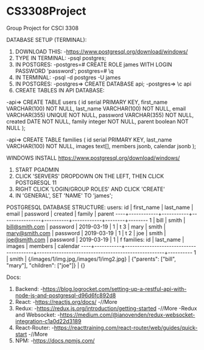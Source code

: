 # CS3308Project
Group Project for CSCI 3308

DATABASE SETUP (TERMINAL):

1. DOWNLOAD THIS:
-https://www.postgresql.org/download/windows/
2. TYPE IN TERMINAL:
-psql postgres;
3. IN POSTGRES:
-postgres=# CREATE ROLE james WITH LOGIN PASSWORD 'password';
postgres=# \q
4. IN TERMINAL:
-psql -d postgres -U james
5. IN POSTGRES:
-postgres=> CREATE DATABASE api;
-postgres=> \c api
6. CREATE TABLES IN API DATABASE:

-api=> CREATE TABLE users (
  id serial PRIMARY KEY,
  first_name VARCHAR(100) NOT NULL,
  last_name VARCHAR(100) NOT NULL,
  email VARCHAR(355) UNIQUE NOT NULL,
  password VARCHAR(355) NOT NULL,
  created DATE NOT NULL,
  family integer NOT NULL,
  parent boolean NOT NULL
);

-api=> CREATE TABLE families (
  id serial PRIMARY KEY,
  last_name VARCHAR(100) NOT NULL,
  images text[],
  members jsonb,
  calendar jsonb
);


WINDOWS INSTALL
https://www.postgresql.org/download/windows/

1. START PGADMIN
2. CLICK 'SERVERS' DROPDOWN ON THE LEFT, THEN CLICK POSTGRESQL 11
3. RIGHT CLICK 'LOGIN/GROUP ROLES' AND CLICK 'CREATE'
4. IN 'GENERAL', SET 'NAME' TO 'james';




POSTGRESQL DATABASE STRUCTURE:
  users:
    id | first_name | last_name |     email      | password |  created   | family | parent
   ----+------------+-----------+----------------+----------+------------+--------+--------
     1 | bill       | smith     | bill@smith.com | password | 2019-03-19 |      1 | t
     3 | mary       | smith     | mary@smith.com | password | 2019-03-19 |      1 | t
     2 | joe        | smith     | joe@smith.com  | password | 2019-03-19 |      1 | f
  families:
  id | last_name |                 images                 |                      members                       | calendar
----+-----------+----------------------------------------+----------------------------------------------------+----------
   1 | smith     | {/images/1/img.jpg,/images/1/img2.jpg} | {"parents": ["bill", "mary"], "children": ["joe"]} | {}


Docs:
  1. Backend:
    -https://blog.logrocket.com/setting-up-a-restful-api-with-node-js-and-postgresql-d96d6fc892d8
  2. React:
    -https://reactjs.org/docs/
    -//More
  3. Redux:
    -https://redux.js.org/introduction/getting-started
    -//More
    -Redux and Websocket:
      -https://medium.com/@ianovenden/redux-websocket-integration-c1a0d22d3189
  5. React-Router:
    -https://reacttraining.com/react-router/web/guides/quick-start
    -//More
  6. NPM:
    -https://docs.npmjs.com/
